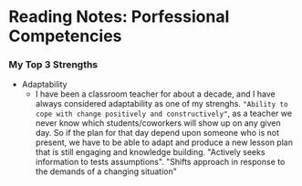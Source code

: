 # Reading Notes: Porfessional Competencies

### My Top 3 Strengths

* Adaptability
  * I have been a classroom teacher for about a decade, and I have always considered adaptability as one of my strenghs. `"Ability to cope with change positively and constructively"`, as a teacher we never know which students/coworkers will show up on any given day. So if the plan for that day depend upon someone who is not present, we have to be able to adapt and produce a new lesson plan that is still engaging and knowledge building.  "Actively seeks information to tests assumptions". "Shifts approach in response to the demands of a changing situation"
